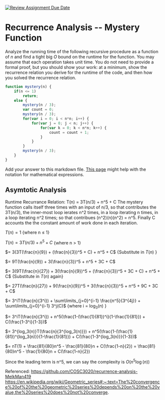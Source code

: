 [![Review Assignment Due Date](https://classroom.github.com/assets/deadline-readme-button-24ddc0f5d75046c5622901739e7c5dd533143b0c8e959d652212380cedb1ea36.svg)](https://classroom.github.com/a/OlW38W4k)
# Recurrence Analysis -- Mystery Function

Analyze the running time of the following recursive procedure as a function of
$n$ and find a tight big $O$ bound on the runtime for the function. You may
assume that each operation takes unit time. You do not need to provide a formal
proof, but you should show your work: at a minimum, show the recurrence relation
you derive for the runtime of the code, and then how you solved the recurrence
relation.

```javascript
function mystery(n) {
    if(n <= 1)
        return;
    else {
        mystery(n / 3);
        var count = 0;
        mystery(n / 3);
        for(var i = 0; i < n*n; i++) {
            for(var j = 0; j < n; j++) {
                for(var k = 0; k < n*n; k++) {
                    count = count + 1;
                }
            }
        }
        mystery(n / 3);
    }
}
```



Add your answer to this markdown file. [This
page](https://docs.github.com/en/get-started/writing-on-github/working-with-advanced-formatting/writing-mathematical-expressions)
might help with the notation for mathematical expressions.

## Asymtotic Analysis
Runtime Recurrance Relation: T(n) = 3T(n/3) + n^5 + C
The mystery function calls itself three times with an input of n/3, so that contributes the 3T(n/3), the inner-most loop ierates n^2 times, in a loop iterating n times, in a loop iterating n^2 times; so that contribues (n^2)(n)(n^2) = n^5. Finally C accounts the the constant amount of work done in each iteration.

$T(n) = 1$    {where n $\le$ 1}

$T(n) = 3T(n/3) + n^5 + C$    {where n > 1}

$= 3(3T(\frac{n}{9}) + (\frac{n}{3})^5 + C) + n^5 + C$    {Substitute in $T(n)$ }

$= 9T(\frac{n}{9}) + 3(\frac{n}{3})^5 + n^5 + 3C + C$

$= 3(9T(\frac{n}{27}) + 3(\frac{n}{9})^5 + (\frac{n}{3})^5 + 3C + C) + n^5 + C$    {Substitute in $T(n)$ again}

$= 27T(\frac{n}{27}) + 9(\frac{n}{9})^5 + 3(\frac{n}{3})^5 + n^5 + 9C + 3C + C$

$= 3^iT(\frac{n}{3^i}) + \sum\limits_{j=0}^{i-1} \frac{n^5}{3^{4j}} + \sum\limits_{j=0}^{i-1} 3^j(C)$    {where i = $\log_3(n)$ }

$= 3^iT(\frac{n}{3^i}) + n^5(\frac{1-(\frac{1}{81})^i}{1-\frac{1}{81}}) + C(\frac{1-3^i}{1-3})$

$= 3^{log_3(n)}T(\frac{n}{3^{log_3(n)}}) + n^5(\frac{1-(\frac{1}{81})^{log_3(n)}}{1-\frac{1}{81}}) + C(\frac{1-3^{log_3(n)}}{1-3})$

$= nT(1) + \frac{81}{80}n^5 - \frac{81}{80}n + C(\frac{1-n}{2}) = \frac{81}{80}n^5 - \frac{1}{80}n + C(\frac{1-n}{2})

Since the leading term is n^5, we can say the complexity is $O(n^5\log(n))$

Referenced: 
https://github.com/COSC3020/recurrence-analysis-MelkMan419
https://en.wikipedia.org/wiki/Geometric_series#:~:text=The%20convergence%20of%20the%20geometric%20series%20depends%20on%20the%20value,the%20series%20does%20not%20converge.